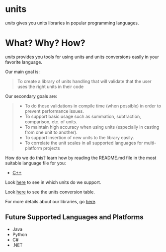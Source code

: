 # units
*units* gives you units libraries in popular programming languages.

What? Why? How?
===============

*units* provides you tools for using units and units conversions easily in your favorite language.

Our main goal is:

> To create a library of units handling that will validate that the user uses the right units in their code

Our secondary goals are:
> * To do those validations in compile time (when possible) in order to prevent performance issues.
> * To support basic usage such as summation, subtraction, comparison, etc. of units.
> * To maintain high accuracy when using units (especially in casting from one unit to another).
> * To support insertion of new units to the library easily.
> * To correlate the unit scales in all supported languages for multi-platform projects

How do we do this? learn how by reading the README.md file in the most suitable language file for you:
* [C++](units_cpp/README.md)

Look [here](docs/supported_units.md) to see in which units do we support.

Look [here](docs/conversions.md) to see the units conversion table.

For more details about our libraries, go [here](https://github.com/saroad2/units/wiki).

## Future Supported Languages and Platforms

* Java
* Python
* C#
* .NET
